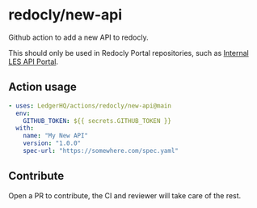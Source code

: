 # redocly/new-api

Github action to add a new API to redocly.

This should only be used in Redocly Portal repositories, such as [Internal LES API Portal](https://github.com/LedgerHQ/internal-les-api-portal).

## Action usage

```yaml
- uses: LedgerHQ/actions/redocly/new-api@main
  env:
    GITHUB_TOKEN: ${{ secrets.GITHUB_TOKEN }}
  with:
    name: "My New API"
    version: "1.0.0"
    spec-url: "https://somewhere.com/spec.yaml"
```

## Contribute

Open a PR to contribute, the CI and reviewer will take care of the rest.
